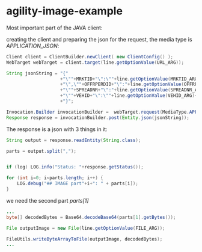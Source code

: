 # agility-image-example

Most important part of the JAVA client:

creating the client and preparing the json for the request, the media type is _APPLICATION_JSON_:

```java
Client client = ClientBuilder.newClient( new ClientConfig() );
WebTarget webTarget = client.target(line.getOptionValue(URL_ARG));

String jsonString = "{"
					+"\""+MRKTID+"\":\""+line.getOptionValue(MRKTID_ARG)
					+"\",\""+OFFRPERDID+"\":"+line.getOptionValue(OFFRPERDID_ARG)+","
					+"\""+SPREADNR+"\":"+line.getOptionValue(SPREADNR_ARG)+","
					+"\""+VEHID+"\":\""+line.getOptionValue(VEHID_ARG)+"\""
					+"}";

Invocation.Builder invocationBuilder =  webTarget.request(MediaType.APPLICATION_JSON);
Response response = invocationBuilder.post(Entity.json(jsonString));
```

The response is a json with 3 things in it:

```java
String output = response.readEntity(String.class);

parts = output.split(",");


if (log) LOG.info("Status: "+response.getStatus());

for (int i=0; i<parts.length; i++) {
	LOG.debug("## IMAGE part"+i+": " + parts[i]);
}
```

we need the second part _parts[1]_

```java
...
byte[] decodedBytes = Base64.decodeBase64(parts[1].getBytes());

File outputImage = new File(line.getOptionValue(FILE_ARG));

FileUtils.writeByteArrayToFile(outputImage, decodedBytes);
...
```
